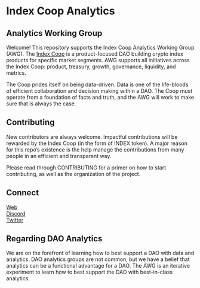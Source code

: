 # Index Coop Analytics

## Analytics Working Group

Welcome! This repository supports the Index Coop Analytics Working Group (AWG). The [Index Coop](https://discord.gg/4XBGHBKxdU) is a product-focused DAO building crypto index products for specific market segments. AWG supports all initiatives across the Index Coop: product, treasury, growth, governance, liquidity, and metrics. 

The Coop prides itself on being data-driven. Data is one of the life-bloods of efficient collaboration and decision making within a DAO. The Coop must operate from a foundation of facts and truth, and the AWG will work to make sure that is always the case.

## Contributing

New contributors are always welcome. Impactful contributions will be rewarded by the Index Coop (in the form of INDEX token). A major reason for this repo’s existence is the help manage the contributions from many people in an efficient and transparent way.

Please read through CONTRIBUTING for a primer on how to start contributing, as well as the organization of the project.

## Connect

[Web](https://www.indexcoop.com/)<br>
[Discord](https://discord.gg/4XBGHBKxdU)<br>
[Twitter](https://twitter.com/indexcoop)<br>

## Regarding DAO Analytics

We are on the forefront of learning how to best support a DAO with data and analytics. DAO analytics groups are not common, but we have a belief that analytics can be a functional advantage for a DAO. The AWG is an iterative experiment to learn how to best support the DAO with best-in-class analytics.